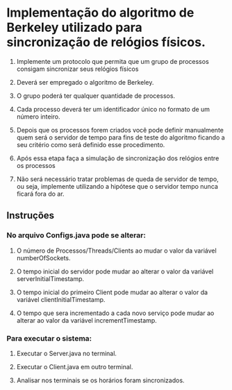 # Implementação do algoritmo de Berkeley utilizado para sincronização de relógios físicos.

1. Implemente um protocolo que permita que um grupo de processos consigam sincronizar seus relógios físicos

2. Deverá ser empregado o algoritmo de Berkeley.

3. O grupo poderá ter qualquer quantidade de processos.

4. Cada processo deverá ter um identificador único no formato de um número inteiro.

5. Depois que os processos forem criados você pode definir manualmente quem será o servidor de tempo para fins de teste do algoritmo ficando a seu critério como será definido esse procedimento.

6. Após essa etapa faça a simulação de sincronização dos relógios entre os processos

7. Não será necessário tratar problemas de queda de servidor de tempo, ou seja, implemente utilizando a hipótese que o servidor tempo nunca ficará fora do ar.

## Instruções

### No arquivo Configs.java pode se alterar:

1.  O número de Processos/Threads/Clients ao mudar o valor da variável numberOfSockets.

2.  O tempo inicial do servidor pode mudar ao alterar o valor da variável serverInitialTimestamp.

3.  O tempo inicial do primeiro Client pode mudar ao alterar o valor da variável clientInitialTimestamp.

4.  O tempo que sera incrementado a cada novo serviço pode mudar ao alterar ao valor da variável incrementTimestamp.

### Para executar o sistema:

1. Executar o Server.java no terminal.

2. Executar o Client.java em outro terminal.

3. Analisar nos terminais se os horários foram sincronizados.
